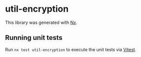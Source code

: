 # util-encryption

This library was generated with [Nx](https://nx.dev).

## Running unit tests

Run `nx test util-encryption` to execute the unit tests via [Vitest](https://vitest.dev/).
